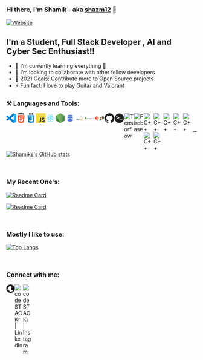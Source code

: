 
### Hi there, I'm Shamik - aka [shazm12][website] 👋


[![Website](https://img.shields.io/website?label=Shamik'sProtfolio.com&style=for-the-badge&url=https%3A%2F%2Fcodestackr.com)](https://shamiksportfolio.netlify.app/)


## I'm a Student, Full Stack Developer , AI and Cyber Sec Enthusiast!!


- 🌱 I’m currently learning everything 🤣
- 👯 I’m looking to collaborate with other fellow developers
- 🥅 2021 Goals: Contribute more to Open Source projects
- ⚡ Fun fact: I love to play Guitar and Valorant




### ⚒️ Languages and Tools:

[<img align="left" alt="Visual Studio Code" width="26px" src="https://raw.githubusercontent.com/github/explore/80688e429a7d4ef2fca1e82350fe8e3517d3494d/topics/visual-studio-code/visual-studio-code.png" />][webdevplaylist]
[<img align="left" alt="HTML5" width="26px" src="https://raw.githubusercontent.com/github/explore/80688e429a7d4ef2fca1e82350fe8e3517d3494d/topics/html/html.png" />][webdevplaylist]
[<img align="left" alt="CSS3" width="26px" src="https://raw.githubusercontent.com/github/explore/80688e429a7d4ef2fca1e82350fe8e3517d3494d/topics/css/css.png" />][cssplaylist]
[<img align="left" alt="JavaScript" width="26px" src="https://raw.githubusercontent.com/github/explore/80688e429a7d4ef2fca1e82350fe8e3517d3494d/topics/javascript/javascript.png" />][jsplaylist]
[<img align="left" alt="React" width="26px" src="https://raw.githubusercontent.com/github/explore/80688e429a7d4ef2fca1e82350fe8e3517d3494d/topics/react/react.png" />][reactplaylist]
[<img align="left" alt="Node.js" width="26px" src="https://raw.githubusercontent.com/github/explore/80688e429a7d4ef2fca1e82350fe8e3517d3494d/topics/nodejs/nodejs.png" />][webdevplaylist]
[<img align="left" alt="SQL" width="26px" src="https://raw.githubusercontent.com/github/explore/80688e429a7d4ef2fca1e82350fe8e3517d3494d/topics/sql/sql.png" />][webdevplaylist]
[<img align="left" alt="MySQL" width="26px" src="https://raw.githubusercontent.com/github/explore/80688e429a7d4ef2fca1e82350fe8e3517d3494d/topics/mysql/mysql.png" />][webdevplaylist]
[<img align="left" alt="MongoDB" width="26px" src="https://raw.githubusercontent.com/github/explore/80688e429a7d4ef2fca1e82350fe8e3517d3494d/topics/mongodb/mongodb.png" />][webdevplaylist]
[<img align="left" alt="Git" width="26px" src="https://raw.githubusercontent.com/github/explore/80688e429a7d4ef2fca1e82350fe8e3517d3494d/topics/git/git.png" />][webdevplaylist]
[<img align="left" alt="GitHub" width="26px" src="https://raw.githubusercontent.com/github/explore/78df643247d429f6cc873026c0622819ad797942/topics/github/github.png" />][webdevplaylist]
[<img align="left" alt="Terminal" width="26px" src="https://raw.githubusercontent.com/github/explore/80688e429a7d4ef2fca1e82350fe8e3517d3494d/topics/terminal/terminal.png" />][webdevplaylist]
[<img align="left" alt="Tensorflow" width="26px" src="https://seekicon.com/free-icon-download/tensorflow_2.svg" />][webdevplaylist]
[<img align="left" alt="Firebase" width="26px" src="https://www.vectorlogo.zone/logos/firebase/firebase-icon.svg" />][webdevplaylist]
[<img align="left" alt="C++" width="26px" src="https://cdn.worldvectorlogo.com/logos/c.svg" />][webdevplaylist]
[<img align="left" alt="C++" width="26px" src="https://www.vectorlogo.zone/logos/java/java-icon.svg" />][webdevplaylist]
[<img align="left" alt="C++" width="26px" src="https://www.vectorlogo.zone/logos/graphql/graphql-icon.svg" />][webdevplaylist]
[<img align="left" alt="C++" width="26px" src="https://www.vectorlogo.zone/logos/apollographql/apollographql-icon.svg" />][webdevplaylist]
[<img align="left" alt="C++" width="26px" src="https://www.vectorlogo.zone/logos/amazon_aws/amazon_aws-icon.svg" />][webdevplaylist]
[<img align="left" alt="C++" width="26px" src="https://www.vectorlogo.zone/logos/amazon_aws/amazon_aws-icon.svg" />][webdevplaylist]
[<img align="left" alt="C++" width="26px" src="https://www.vectorlogo.zone/logos/mysql/mysql-icon.svg" />][webdevplaylist]
<br />
<br />

---
[![Shamiks's GitHub stats](https://github-readme-stats.vercel.app/api?username=shazm12)](https://github.com/anuraghazra/github-readme-stats)


<br />

### My Recent One's:
[![Readme Card](https://github-readme-stats.vercel.app/api/pin/?username=shazm12&repo=VFight)](https://github.com/anuraghazra/github-readme-stats)

[![Readme Card](https://github-readme-stats.vercel.app/api/pin/?username=shazm12&repo=anonychat.in)](https://github.com/anuraghazra/github-readme-stats)

<br />

### Mostly I like to use:
[![Top Langs](https://github-readme-stats.vercel.app/api/top-langs/?username=shazm12&langs_count=6)](https://github.com/anuraghazra/github-readme-stats)


<br />

### Connect with me:

[<img align="left" alt="codeSTACKr.com" width="22px" style={{color:white}} src="https://raw.githubusercontent.com/iconic/open-iconic/master/svg/globe.svg" />][website]
[<img align="left" alt="codeSTACKr | LinkedIn" width="22px" style={{color:white}} src="https://cdn.jsdelivr.net/npm/simple-icons@v3/icons/linkedin.svg" />][linkedin]
[<img align="left" alt="codeSTACKr | Instagram" width="22px" style={{color:white}} src="https://cdn.jsdelivr.net/npm/simple-icons@v3/icons/instagram.svg" />][instagram]

<br />


[website]: https://shamiksportfolio.netlify.app/
[instagram]: https://www.instagram.com/_shamikh.b_
[linkedin]: https://linkedin.com/in/codeSTACKr
[webdevplaylist]: https://www.youtube.com/playlist?list=PLkwxH9e_vrAJ0WbEsFA9W3I1W-g_BTsbt
[jsplaylist]: https://www.youtube.com/playlist?list=PLkwxH9e_vrALRJKu7wfXby3MKeflhTu6B
[cssplaylist]: https://www.youtube.com/playlist?list=PLkwxH9e_vrALSdvZuEh6gqQdmDoDIoqz4
[reactplaylist]: https://www.youtube.com/playlist?list=PLkwxH9e_vrAK4TdffpxKY3QGyHCpxFcQ0
